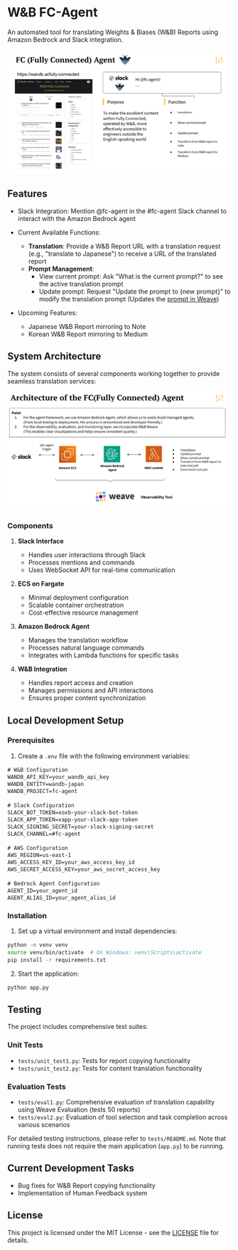 # W&B FC-Agent

An automated tool for translating Weights & Biases (W&B) Reports using Amazon Bedrock and Slack integration.

![System Overview](docs/images/overview.png)

## Features

- Slack Integration: Mention @fc-agent in the #fc-agent Slack channel to interact with the Amazon Bedrock agent

- Current Available Functions:
  - **Translation**: Provide a W&B Report URL with a translation request (e.g., "translate to Japanese") to receive a URL of the translated report
  - **Prompt Management**:
    - View current prompt: Ask "What is the current prompt?" to see the active translation prompt
    - Update prompt: Request "Update the prompt to {new prompt}" to modify the translation prompt (Updates the [prompt in Weave](https://wandb.ai/wandb-japan/fc-agent/weave/prompts))
- Upcoming Features:
  - Japanese W&B Report mirroring to Note
  - Korean W&B Report mirroring to Medium

## System Architecture

The system consists of several components working together to provide seamless translation services:

![Architecture Diagram](docs/images/architecture.png)

### Components

1. **Slack Interface**
   - Handles user interactions through Slack
   - Processes mentions and commands
   - Uses WebSocket API for real-time communication

2. **ECS on Fargate**
   - Minimal deployment configuration
   - Scalable container orchestration
   - Cost-effective resource management

3. **Amazon Bedrock Agent**
   - Manages the translation workflow
   - Processes natural language commands
   - Integrates with Lambda functions for specific tasks

4. **W&B Integration**
   - Handles report access and creation
   - Manages permissions and API interactions
   - Ensures proper content synchronization

## Local Development Setup

### Prerequisites

1. Create a `.env` file with the following environment variables:

```
# W&B Configuration
WANDB_API_KEY=your_wandb_api_key
WANDB_ENTITY=wandb-japan
WANDB_PROJECT=fc-agent

# Slack Configuration
SLACK_BOT_TOKEN=xoxb-your-slack-bot-token
SLACK_APP_TOKEN=xapp-your-slack-app-token
SLACK_SIGNING_SECRET=your-slack-signing-secret
SLACK_CHANNEL=#fc-agent

# AWS Configuration
AWS_REGION=us-east-1
AWS_ACCESS_KEY_ID=your_aws_access_key_id
AWS_SECRET_ACCESS_KEY=your_aws_secret_access_key

# Bedrock Agent Configuration
AGENT_ID=your_agent_id
AGENT_ALIAS_ID=your_agent_alias_id
```

### Installation

1. Set up a virtual environment and install dependencies:
```bash
python -m venv venv
source venv/bin/activate  # On Windows: venv\Scripts\activate
pip install -r requirements.txt
```

2. Start the application:
```bash
python app.py
```

## Testing

The project includes comprehensive test suites:

### Unit Tests
- `tests/unit_test1.py`: Tests for report copying functionality
- `tests/unit_test2.py`: Tests for content translation functionality

### Evaluation Tests
- `tests/eval1.py`: Comprehensive evaluation of translation capability using Weave Evaluation (tests 50 reports)
- `tests/eval2.py`: Evaluation of tool selection and task completion across various scenarios

For detailed testing instructions, please refer to `tests/README.md`. Note that running tests does not require the main application (`app.py`) to be running.

## Current Development Tasks

- Bug fixes for W&B Report copying functionality
- Implementation of Human Feedback system

## License

This project is licensed under the MIT License - see the [LICENSE](LICENSE) file for details.
